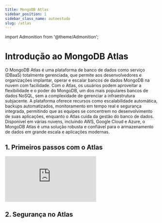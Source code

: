 ```yaml
---
title: MongoDB Atlas
sidebar_position: 1
sidebar_class_name: autoestudo
slug: /atlas
---
```


import Admonition from '@theme/Admonition';

# Introdução ao MongoDB Atlas

O MongoDB Atlas é uma plataforma de banco de dados como serviço (DBaaS)
totalmente gerenciada, que permite aos desenvolvedores e organizações
implantar, operar e escalar bancos de dados MongoDB na nuvem com facilidade.
Com o Atlas, os usuários podem aproveitar a flexibilidade e o poder do MongoDB,
um dos mais populares bancos de dados NoSQL, sem a complexidade de gerenciar a
infraestrutura subjacente. A plataforma oferece recursos como escalabilidade
automática, backups automatizados, monitoramento em tempo real e segurança
integrada, permitindo que as equipes se concentrem no desenvolvimento de suas
aplicações, enquanto o Atlas cuida da gestão do banco de dados. Disponível em
várias nuvens, incluindo AWS, Google Cloud e Azure, o MongoDB Atlas é uma
solução robusta e confiável para o armazenamento de dados em grande escala e
aplicações modernas.

## 1. Primeiros passos com o Atlas

<Admonition 
    type="info" 
    title="Autoestudo">

<div style={{ textAlign: 'center' }}>
    <iframe 
        style={{
            display: 'block',
            margin: 'auto',
            width: '100%',
            height: '50vh',
        }}
        src="https://www.youtube.com/embed/bBA9rUdqmgY" 
        frameborder="0" 
        allowFullScreen>
    </iframe>
</div>

</Admonition>

## 2. Segurança no Atlas
